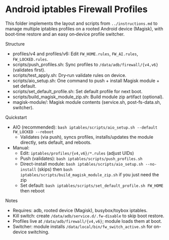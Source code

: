 # Android iptables Firewall Profiles

This folder implements the layout and scripts from `../instructions.md` to manage multiple iptables profiles on a rooted Android device (Magisk), with boot‑time restore and an easy on‑device profile switcher.

Structure

- profiles/v4 and profiles/v6: Edit `FW_HOME.rules`, `FW_AI.rules`, `FW_LOCKED.rules`.
- scripts/push_profiles.sh: Sync profiles to `/data/adb/firewall/{v4,v6}` (validates first).
- scripts/test_apply.sh: Dry‑run validate rules on device.
- scripts/aio_setup.sh: One command to push + install Magisk module + set default.
- scripts/set_default_profile.sh: Set default profile for next boot.
- scripts/build_magisk_module_zip.sh: Build module zip artifact (optional).
- magisk-module/: Magisk module contents (service.sh, post-fs-data.sh, switcher).

Quickstart

- AIO (recommended): `bash iptables/scripts/aio_setup.sh --default FW_LOCKED --reboot`
  - Validates (via push), syncs profiles, installs/updates the module directly, sets default, and reboots.
- Manual:
  - Edit: `iptables/profiles/{v4,v6}/*.rules` (adjust UIDs)
  - Push (validates): `bash iptables/scripts/push_profiles.sh`
  - Direct-install module: `bash iptables/scripts/aio_setup.sh --no-install` (skips) then `bash iptables/scripts/build_magisk_module_zip.sh` if you just need the zip
  - Set default: `bash iptables/scripts/set_default_profile.sh FW_HOME` then reboot

Notes

- Requires: adb, rooted device (Magisk), busybox/toybox iptables.
- Kill switch: create `/data/adb/service.d/.fw-disable` to skip boot restore.
- Profiles live at `/data/adb/firewall/{v4,v6}`; module loads them at boot.
- Switcher: module installs `/data/local/bin/fw_switch_active.sh` for on-device switching.
